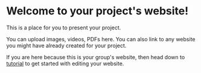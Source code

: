 # Welcome to your project's website!

This is a place for you to present your project.

You can upload images, videos, PDFs here. You can also link to any website you might have already created for your project.  

If you are here because this is your group's website, then head down to [tutorial](tutorial) to get started with editing your website.
